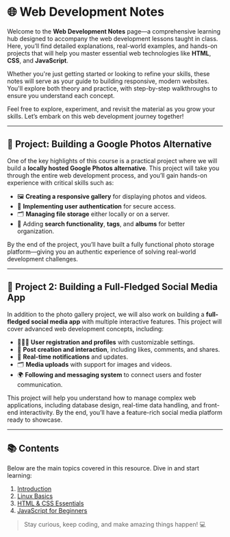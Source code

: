 # 🌐 Web Development Notes

Welcome to the **Web Development Notes** page—a comprehensive learning hub designed to accompany the web development lessons taught in class. Here, you’ll find detailed explanations, real-world examples, and hands-on projects that will help you master essential web technologies like **HTML**, **CSS**, and **JavaScript**.

Whether you're just getting started or looking to refine your skills, these notes will serve as your guide to building responsive, modern websites. You'll explore both theory and practice, with step-by-step walkthroughs to ensure you understand each concept.

Feel free to explore, experiment, and revisit the material as you grow your skills. Let’s embark on this web development journey together!

---

## 🚀 Project: Building a Google Photos Alternative

One of the key highlights of this course is a practical project where we will build a **locally hosted Google Photos alternative**. This project will take you through the entire web development process, and you’ll gain hands-on experience with critical skills such as:

- 🖼️ **Creating a responsive gallery** for displaying photos and videos.
- 🔐 **Implementing user authentication** for secure access.
- 🗂️ **Managing file storage** either locally or on a server.
- 🔎 Adding **search functionality**, **tags**, and **albums** for better organization.

By the end of the project, you’ll have built a fully functional photo storage platform—giving you an authentic experience of solving real-world development challenges.

---

## 🚀 Project 2: Building a Full-Fledged Social Media App

In addition to the photo gallery project, we will also work on building a **full-fledged social media app** with multiple interactive features. This project will cover advanced web development concepts, including:

- 🧑‍🤝‍🧑 **User registration and profiles** with customizable settings.
- 📝 **Post creation and interaction**, including likes, comments, and shares.
- 🔔 **Real-time notifications** and updates.
- 🗂️ **Media uploads** with support for images and videos.
- 🌍 **Following and messaging system** to connect users and foster communication.

This project will help you understand how to manage complex web applications, including database design, real-time data handling, and front-end interactivity. By the end, you’ll have a feature-rich social media platform ready to showcase.

---

## 📚 Contents
Below are the main topics covered in this resource. Dive in and start learning:

1. [Introduction](Linux_Basics/Learning_Path.md)
2. [Linux Basics](Linux_Basics/LinuxBasics.md)
3. [HTML & CSS Essentials](HTML_CSS/Essentials.md)
4. [JavaScript for Beginners](JavaScript/Beginners.md)

> Stay curious, keep coding, and make amazing things happen! 💻
